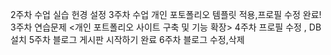 2주차 수업 실습 헌경 설정
3주차 수업 개인 포토폴리오 템플릿 적용,프로필 수정 완료!
3주차 연습문제 <개인 포트폴리오 사이트 구축 및 기능 확장>
4주차 프로필 수정 , DB설치
5주차 블로그 게시판 시작하기 완료
6주차 블로그 수정,삭제